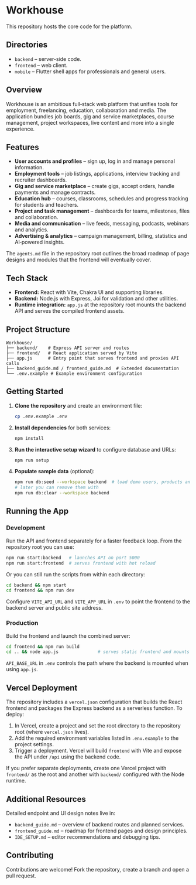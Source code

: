 # Workhouse


This repository hosts the core code for the platform.

## Directories

- `backend` – server-side code.
- `frontend` – web client.
- `mobile` – Flutter shell apps for professionals and general users.

## Overview
Workhouse is an ambitious full‑stack web platform that unifies tools for employment, freelancing, education, collaboration and media. The application bundles job boards, gig and service marketplaces, course management, project workspaces, live content and more into a single experience.

## Features
- **User accounts and profiles** – sign up, log in and manage personal information.
- **Employment tools** – job listings, applications, interview tracking and recruiter dashboards.
- **Gig and service marketplace** – create gigs, accept orders, handle payments and manage contracts.
- **Education hub** – courses, classrooms, schedules and progress tracking for students and teachers.
- **Project and task management** – dashboards for teams, milestones, files and collaboration.
- **Media and communication** – live feeds, messaging, podcasts, webinars and analytics.
- **Advertising & analytics** – campaign management, billing, statistics and AI‑powered insights.

The `agents.md` file in the repository root outlines the broad roadmap of page designs and modules that the frontend will eventually cover.

## Tech Stack
- **Frontend:** React with Vite, Chakra UI and supporting libraries.
- **Backend:** Node.js with Express, Joi for validation and other utilities.
- **Runtime integration:** `app.js` at the repository root mounts the backend API and serves the compiled frontend assets.

## Project Structure
```
Workhouse/
├── backend/    # Express API server and routes
├── frontend/   # React application served by Vite
├── app.js      # Entry point that serves frontend and proxies API calls
├── backend_guide.md / frontend_guide.md  # Extended documentation
└── .env.example # Example environment configuration
```

## Getting Started
1. **Clone the repository** and create an environment file:
   ```bash
   cp .env.example .env
   ```
2. **Install dependencies** for both services:
   ```bash
   npm install
   ```
3. **Run the interactive setup wizard** to configure database and URLs:
   ```bash
   npm run setup
   ```
4. **Populate sample data** (optional):
   ```bash
   npm run db:seed --workspace backend  # load demo users, products and profiles
   # later you can remove them with
   npm run db:clear --workspace backend
   ```

## Running the App
### Development
Run the API and frontend separately for a faster feedback loop. From the repository root you can use:
```bash
npm run start:backend   # launches API on port 5000
npm run start:frontend  # serves frontend with hot reload
```
Or you can still run the scripts from within each directory:
```bash
cd backend && npm start
cd frontend && npm run dev
```
Configure `VITE_API_URL` and `VITE_APP_URL` in `.env` to point the frontend to
the backend server and public site address.

### Production
Build the frontend and launch the combined server:
```bash
cd frontend && npm run build
cd .. && node app.js               # serves static frontend and mounts /api routes
```
`API_BASE_URL` in `.env` controls the path where the backend is mounted when using `app.js`.

## Vercel Deployment
The repository includes a `vercel.json` configuration that builds the React frontend and packages the Express backend as a serverless function. To deploy:

1. In Vercel, create a project and set the root directory to the repository root (where `vercel.json` lives).
2. Add the required environment variables listed in `.env.example` to the project settings.
3. Trigger a deployment. Vercel will build `frontend` with Vite and expose the API under `/api` using the backend code.

If you prefer separate deployments, create one Vercel project with `frontend/` as the root and another with `backend/` configured with the Node runtime.

## Additional Resources
Detailed endpoint and UI design notes live in:
- `backend_guide.md` – overview of backend routes and planned services.
- `frontend_guide.md` – roadmap for frontend pages and design principles.
- `IDE_SETUP.md` – editor recommendations and debugging tips.

## Contributing
Contributions are welcome! Fork the repository, create a branch and open a pull request.


